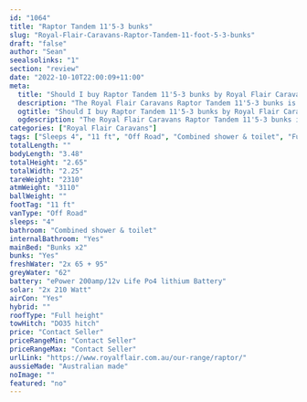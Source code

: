 ```yaml
---
id: "1064"
title: "Raptor Tandem 11'5-3 bunks"
slug: "Royal-Flair-Caravans-Raptor-Tandem-11-foot-5-3-bunks"
draft: "false"
author: "Sean"
seealsolinks: "1"
section: "review"
date: "2022-10-10T22:00:09+11:00"
meta:
  title: "Should I buy Raptor Tandem 11'5-3 bunks by Royal Flair Caravans?"
  description: "The Royal Flair Caravans Raptor Tandem 11'5-3 bunks is classed as Off Road, and sleeps 4 people. It is Australian made and comes in at 11 ft. It generally has Combined shower & toilet."
  ogtitle: "Should I buy Raptor Tandem 11'5-3 bunks by Royal Flair Caravans?"
  ogdescription: "The Royal Flair Caravans Raptor Tandem 11'5-3 bunks is classed as Off Road, and sleeps 4 people. It is Australian made and comes in at 11 ft. It generally has Combined shower & toilet."
categories: ["Royal Flair Caravans"]
tags: ["Sleeps 4", "11 ft", "Off Road", "Combined shower & toilet", "Full height", "Price Unknown"]
totalLength: ""
bodyLength: "3.48"
totalHeight: "2.65"
totalWidth: "2.25"
tareWeight: "2310"
atmWeight: "3110"
ballWeight: ""
footTag: "11 ft"
vanType: "Off Road"
sleeps: "4"
bathroom: "Combined shower & toilet"
internalBathroom: "Yes"
mainBed: "Bunks x2"
bunks: "Yes"
freshWater: "2x 65 + 95"
greyWater: "62"
battery: "ePower 200amp/12v Life Po4 lithium Battery"
solar: "2x 210 Watt"
airCon: "Yes"
hybrid: ""
roofType: "Full height"
towHitch: "DO35 hitch"
price: "Contact Seller"
priceRangeMin: "Contact Seller"
priceRangeMax: "Contact Seller"
urlLink: "https://www.royalflair.com.au/our-range/raptor/"
aussieMade: "Australian made"
noImage: ""
featured: "no"
---
```

